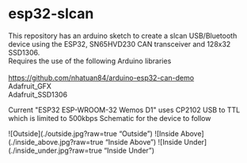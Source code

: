 # esp32-slcan
This repository has an arduino sketch to create a slcan USB/Bluetooth device using the ESP32, SN65HVD230 CAN transceiver and 128x32 SSD1306.
<br>Requires the use of the following Arduino libraries
<br><br>https://github.com/nhatuan84/arduino-esp32-can-demo
<br>Adafruit_GFX
<br>Adafruit_SSD1306

Current "ESP32 ESP-WROOM-32 Wemos D1" uses CP2102 USB to TTL which is limited to 500kbps
Schematic for the device to follow

![Outside](./outside.jpg?raw=true “Outside”)
![Inside Above](./inside_above.jpg?raw=true “Inside Above”)
![Inside Under](./inside_under.jpg?raw=true “Inside Under”)

